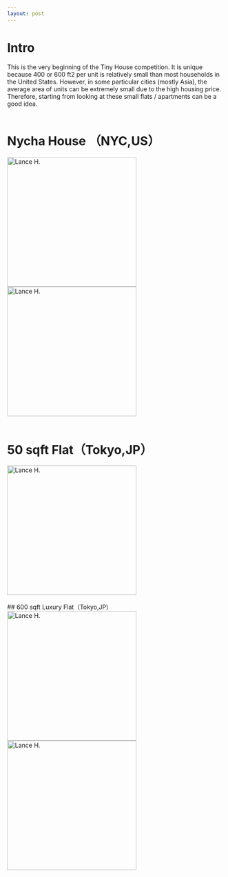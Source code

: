 ```yaml
---
layout: post
---
```


# Intro
This is the very beginning of the Tiny House competition. It is unique because 400 or 600 ft2 per unit is relatively small than most households in the United States. However, in some particular cities (mostly Asia), the average area of units can be extremely small due to the high housing price. Therefore, starting from looking at these small flats / apartments can be a good idea.
<br>
<br>
# Nycha House （NYC,US）
<img alt="Lance H." src="https://github.com/LanceHHe/LanceH./blob/master/Page%20Material/NYC_NYCHA_p1.jpg?raw=true" width="300"><br>
<img alt="Lance H." src="https://github.com/LanceHHe/LanceH./blob/master/Page%20Material/NYC_NYCHA_p2.jpg?raw=true" width="300">
<br>
<br>
# 50 sqft Flat（Tokyo,JP）
<img alt="Lance H." src="https://github.com/LanceHHe/LanceH./blob/master/Page%20Material/50ft2TYJP.webp?raw=true" width="300">
<br>
<br>
## 600 sqft Luxury Flat（Tokyo,JP）
<img alt="Lance H." src="https://github.com/LanceHHe/LanceH./blob/master/Page%20Material/HK_FL.jpg?raw=true" width="300"><br>
<img alt="Lance H." src="https://github.com/LanceHHe/LanceH./blob/master/Page%20Material/HK_FL_p1.jpg?raw=true" width="300">
